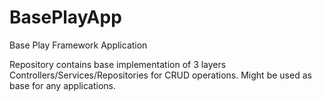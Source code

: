 # BasePlayApp
Base Play Framework Application

Repository contains base implementation of 3 layers Controllers/Services/Repositories for CRUD operations.
Might be used as base for any applications.
